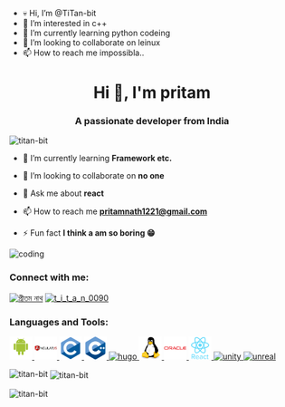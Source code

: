 - 💀 Hi, I’m @TiTan-bit
- 👀 I’m interested in c++
- 🌱 I’m currently learning python codeing
- 💞️ I’m looking to collaborate on leinux
- 📫 How to reach me impossibla..

<!---
TiTan-bit/TiTan-bit is a ✨ special ✨ repository because its `README.md` (this file) appears on your GitHub profile.
You can click the Preview link to take a look at your changes.
--->
<h1 align="center">Hi 👋, I'm pritam</h1>
<h3 align="center">A passionate developer from India</h3>

<p align="left"> <img src="https://komarev.com/ghpvc/?username=titan-bit&label=Profile%20views&color=0e75b6&style=flat" alt="titan-bit" /> </p>

- 🌱 I’m currently learning **Framework etc.**

- 👯 I’m looking to collaborate on **no one**

- 💬 Ask me about **react**

- 📫 How to reach me **pritamnath1221@gmail.com**

- ⚡ Fun fact **I think a am so boring 😁**

<img aling="right" alt="coding" widht="400" src="https://user-images.githubusercontent.com/74038190/212749447-bfb7e725-6987-49d9-ae85-2015e3e7cc41.gif">
<h3 align="left">Connect with me:</h3>
<p align="left">
<a href="https://fb.com/প্রীতম নাথ" target="blank"><img align="center" src="https://raw.githubusercontent.com/rahuldkjain/github-profile-readme-generator/master/src/images/icons/Social/facebook.svg" alt="প্রীতম নাথ" height="30" width="40" /></a>
<a href="https://instagram.com/t_i_t_a_n_0090" target="blank"><img align="center" src="https://raw.githubusercontent.com/rahuldkjain/github-profile-readme-generator/master/src/images/icons/Social/instagram.svg" alt="t_i_t_a_n_0090" height="30" width="40" /></a>
</p>

<h3 align="left">Languages and Tools:</h3>
<p align="left"> <a href="https://developer.android.com" target="_blank" rel="noreferrer"> <img src="https://raw.githubusercontent.com/devicons/devicon/master/icons/android/android-original-wordmark.svg" alt="android" width="40" height="40"/> </a> <a href="https://angular.io" target="_blank" rel="noreferrer"> <img src="https://raw.githubusercontent.com/devicons/devicon/master/icons/angularjs/angularjs-original-wordmark.svg" alt="angularjs" width="40" height="40"/> </a> <a href="https://www.cprogramming.com/" target="_blank" rel="noreferrer"> <img src="https://raw.githubusercontent.com/devicons/devicon/master/icons/c/c-original.svg" alt="c" width="40" height="40"/> </a> <a href="https://www.w3schools.com/cpp/" target="_blank" rel="noreferrer"> <img src="https://raw.githubusercontent.com/devicons/devicon/master/icons/cplusplus/cplusplus-original.svg" alt="cplusplus" width="40" height="40"/> </a> <a href="https://gohugo.io/" target="_blank" rel="noreferrer"> <img src="https://api.iconify.design/logos-hugo.svg" alt="hugo" width="40" height="40"/> </a> <a href="https://www.linux.org/" target="_blank" rel="noreferrer"> <img src="https://raw.githubusercontent.com/devicons/devicon/master/icons/linux/linux-original.svg" alt="linux" width="40" height="40"/> </a> <a href="https://www.oracle.com/" target="_blank" rel="noreferrer"> <img src="https://raw.githubusercontent.com/devicons/devicon/master/icons/oracle/oracle-original.svg" alt="oracle" width="40" height="40"/> </a> <a href="https://reactjs.org/" target="_blank" rel="noreferrer"> <img src="https://raw.githubusercontent.com/devicons/devicon/master/icons/react/react-original-wordmark.svg" alt="react" width="40" height="40"/> </a> <a href="https://unity.com/" target="_blank" rel="noreferrer"> <img src="https://www.vectorlogo.zone/logos/unity3d/unity3d-icon.svg" alt="unity" width="40" height="40"/> </a> <a href="https://unrealengine.com/" target="_blank" rel="noreferrer"> <img src="https://raw.githubusercontent.com/kenangundogan/fontisto/036b7eca71aab1bef8e6a0518f7329f13ed62f6b/icons/svg/brand/unreal-engine.svg" alt="unreal" width="40" height="40"/> </a> </p>

<p><img align="left" src="https://github-readme-stats.vercel.app/api/top-langs?username=titan-bit&show_icons=true&locale=en&layout=compact" alt="titan-bit" /></p>

<p>&nbsp;<img align="center" src="https://github-readme-stats.vercel.app/api?username=titan-bit&show_icons=true&locale=en" alt="titan-bit" /></p>

<p><img align="center" src="https://github-readme-streak-stats.herokuapp.com/?user=titan-bit&" alt="titan-bit" /></p>
